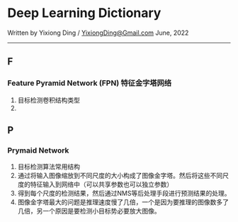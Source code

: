 # Deep Learning Dictionary

Written by Yixiong Ding / YixiongDing@Gmail.com
June, 2022
_ _ _
## F
### Feature Pyramid Network (FPN) 特征金字塔网络
1. 目标检测卷积结构类型
2. 

## P

### Prymaid Network
1. 目标检测算法常用结构
2. 通过将输入图像缩放到不同尺度的大小构成了图像金字塔。然后将这些不同尺度的特征输入到网络中（可以共享参数也可以独立参数）
3. 得到每个尺度的检测结果，然后通过NMS等后处理手段进行预测结果的处理。
4. 图像金字塔最大的问题是推理速度慢了几倍，一个是因为要推理的图像数多了几倍，另一个原因是要检测小目标势必要放大图像。